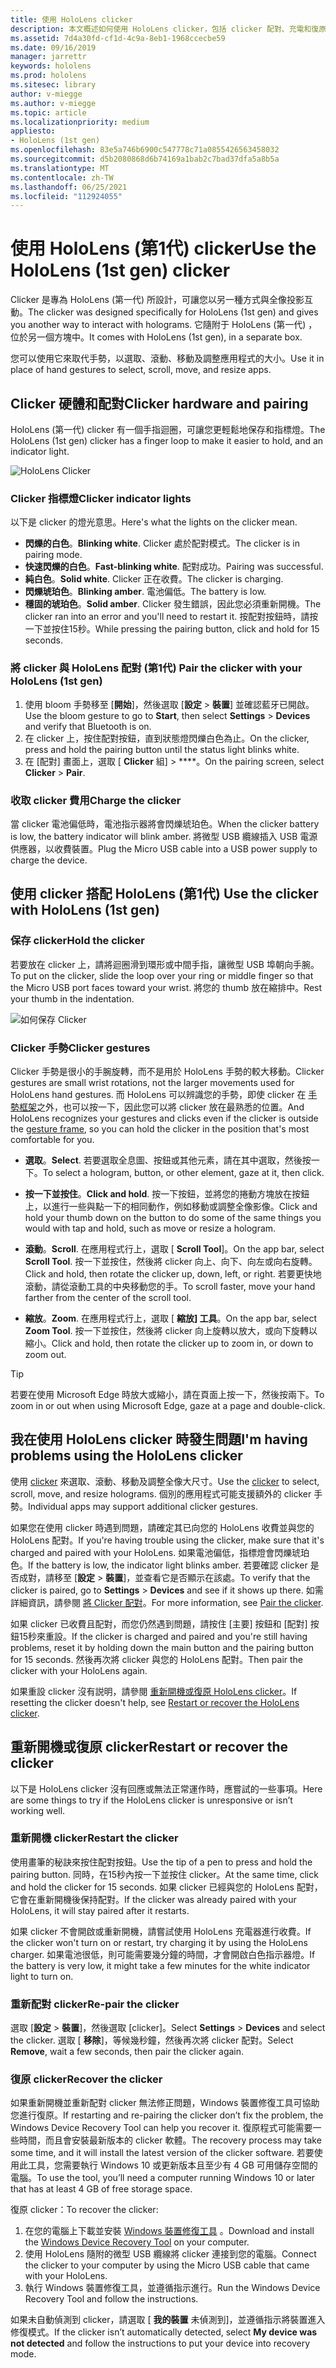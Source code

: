 ```yaml
---
title: 使用 HoloLens clicker
description: 本文概述如何使用 HoloLens clicker，包括 clicker 配對、充電和復原。
ms.assetid: 7d4a30fd-cf1d-4c9a-8eb1-1968ccecbe59
ms.date: 09/16/2019
manager: jarrettr
keywords: hololens
ms.prod: hololens
ms.sitesec: library
author: v-miegge
ms.author: v-miegge
ms.topic: article
ms.localizationpriority: medium
appliesto:
- HoloLens (1st gen)
ms.openlocfilehash: 83e5a746b6900c547778c71a0855426563458032
ms.sourcegitcommit: d5b2080868d6b74169a1bab2c7bad37dfa5a8b5a
ms.translationtype: MT
ms.contentlocale: zh-TW
ms.lasthandoff: 06/25/2021
ms.locfileid: "112924055"
---
```

# <a name="use-the-hololens-1st-gen-clicker"></a><span data-ttu-id="7f1c5-104">使用 HoloLens (第1代) clicker</span><span class="sxs-lookup"><span data-stu-id="7f1c5-104">Use the HoloLens (1st gen) clicker</span></span>

<span data-ttu-id="7f1c5-105">Clicker 是專為 HoloLens (第一代) 所設計，可讓您以另一種方式與全像投影互動。</span><span class="sxs-lookup"><span data-stu-id="7f1c5-105">The clicker was designed specifically for HoloLens (1st gen) and gives you another way to interact with holograms.</span></span> <span data-ttu-id="7f1c5-106">它隨附于 HoloLens (第一代) ，位於另一個方塊中。</span><span class="sxs-lookup"><span data-stu-id="7f1c5-106">It comes with HoloLens (1st gen), in a separate box.</span></span>

<span data-ttu-id="7f1c5-107">您可以使用它來取代手勢，以選取、滾動、移動及調整應用程式的大小。</span><span class="sxs-lookup"><span data-stu-id="7f1c5-107">Use it in place of hand gestures to select, scroll, move, and resize apps.</span></span>

## <a name="clicker-hardware-and-pairing"></a><span data-ttu-id="7f1c5-108">Clicker 硬體和配對</span><span class="sxs-lookup"><span data-stu-id="7f1c5-108">Clicker hardware and pairing</span></span>

<span data-ttu-id="7f1c5-109">HoloLens (第一代) clicker 有一個手指迴圈，可讓您更輕鬆地保存和指標燈。</span><span class="sxs-lookup"><span data-stu-id="7f1c5-109">The HoloLens (1st gen) clicker has a finger loop to make it easier to hold, and an indicator light.</span></span>

![HoloLens Clicker](images/use-hololens-clicker-1.png)

### <a name="clicker-indicator-lights"></a><span data-ttu-id="7f1c5-111">Clicker 指標燈</span><span class="sxs-lookup"><span data-stu-id="7f1c5-111">Clicker indicator lights</span></span>

<span data-ttu-id="7f1c5-112">以下是 clicker 的燈光意思。</span><span class="sxs-lookup"><span data-stu-id="7f1c5-112">Here's what the lights on the clicker mean.</span></span>

- <span data-ttu-id="7f1c5-113">**閃爍的白色**。</span><span class="sxs-lookup"><span data-stu-id="7f1c5-113">**Blinking white**.</span></span> <span data-ttu-id="7f1c5-114">Clicker 處於配對模式。</span><span class="sxs-lookup"><span data-stu-id="7f1c5-114">The clicker is in pairing mode.</span></span>
- <span data-ttu-id="7f1c5-115">**快速閃爍的白色**。</span><span class="sxs-lookup"><span data-stu-id="7f1c5-115">**Fast-blinking white**.</span></span> <span data-ttu-id="7f1c5-116">配對成功。</span><span class="sxs-lookup"><span data-stu-id="7f1c5-116">Pairing was successful.</span></span>
- <span data-ttu-id="7f1c5-117">**純白色**。</span><span class="sxs-lookup"><span data-stu-id="7f1c5-117">**Solid white**.</span></span> <span data-ttu-id="7f1c5-118">Clicker 正在收費。</span><span class="sxs-lookup"><span data-stu-id="7f1c5-118">The clicker is charging.</span></span>
- <span data-ttu-id="7f1c5-119">**閃爍琥珀色**。</span><span class="sxs-lookup"><span data-stu-id="7f1c5-119">**Blinking amber**.</span></span> <span data-ttu-id="7f1c5-120">電池偏低。</span><span class="sxs-lookup"><span data-stu-id="7f1c5-120">The battery is low.</span></span>
- <span data-ttu-id="7f1c5-121">**穩固的琥珀色**。</span><span class="sxs-lookup"><span data-stu-id="7f1c5-121">**Solid amber**.</span></span> <span data-ttu-id="7f1c5-122">Clicker 發生錯誤，因此您必須重新開機。</span><span class="sxs-lookup"><span data-stu-id="7f1c5-122">The clicker ran into an error and you'll need to restart it.</span></span> <span data-ttu-id="7f1c5-123">按配對按鈕時，請按一下並按住15秒。</span><span class="sxs-lookup"><span data-stu-id="7f1c5-123">While pressing the pairing button, click and hold for 15 seconds.</span></span>

### <a name="pair-the-clicker-with-your-hololens-1st-gen"></a><span data-ttu-id="7f1c5-124">將 clicker 與 HoloLens 配對 (第1代) </span><span class="sxs-lookup"><span data-stu-id="7f1c5-124">Pair the clicker with your HoloLens (1st gen)</span></span>

1. <span data-ttu-id="7f1c5-125">使用 bloom 手勢移至 [**開始**]，然後選取 [**設定**  >  **裝置**] 並確認藍牙已開啟。</span><span class="sxs-lookup"><span data-stu-id="7f1c5-125">Use the bloom gesture to go to **Start**, then select **Settings** > **Devices** and verify that Bluetooth is on.</span></span>
1. <span data-ttu-id="7f1c5-126">在 clicker 上，按住配對按鈕，直到狀態燈閃爍白色為止。</span><span class="sxs-lookup"><span data-stu-id="7f1c5-126">On the clicker, press and hold the pairing button until the status light blinks white.</span></span>
1. <span data-ttu-id="7f1c5-127">在 [配對] 畫面上，選取 [ **Clicker** 組]  >  \*\*\*\*。</span><span class="sxs-lookup"><span data-stu-id="7f1c5-127">On the pairing screen, select **Clicker** > **Pair**.</span></span>

### <a name="charge-the-clicker"></a><span data-ttu-id="7f1c5-128">收取 clicker 費用</span><span class="sxs-lookup"><span data-stu-id="7f1c5-128">Charge the clicker</span></span>

<span data-ttu-id="7f1c5-129">當 clicker 電池偏低時，電池指示器將會閃爍琥珀色。</span><span class="sxs-lookup"><span data-stu-id="7f1c5-129">When the clicker battery is low, the battery indicator will blink amber.</span></span> <span data-ttu-id="7f1c5-130">將微型 USB 纜線插入 USB 電源供應器，以收費裝置。</span><span class="sxs-lookup"><span data-stu-id="7f1c5-130">Plug the Micro USB cable into a USB power supply to charge the device.</span></span>

## <a name="use-the-clicker-with-hololens-1st-gen"></a><span data-ttu-id="7f1c5-131">使用 clicker 搭配 HoloLens (第1代) </span><span class="sxs-lookup"><span data-stu-id="7f1c5-131">Use the clicker with HoloLens (1st gen)</span></span>

### <a name="hold-the-clicker"></a><span data-ttu-id="7f1c5-132">保存 clicker</span><span class="sxs-lookup"><span data-stu-id="7f1c5-132">Hold the clicker</span></span>

<span data-ttu-id="7f1c5-133">若要放在 clicker 上，請將迴圈滑到環形或中間手指，讓微型 USB 埠朝向手腕。</span><span class="sxs-lookup"><span data-stu-id="7f1c5-133">To put on the clicker, slide the loop over your ring or middle finger so that the Micro USB port faces toward your wrist.</span></span> <span data-ttu-id="7f1c5-134">將您的 thumb 放在縮排中。</span><span class="sxs-lookup"><span data-stu-id="7f1c5-134">Rest your thumb in the indentation.</span></span>

![如何保存 Clicker](images/use-hololens-clicker-2.png)

### <a name="clicker-gestures"></a><span data-ttu-id="7f1c5-136">Clicker 手勢</span><span class="sxs-lookup"><span data-stu-id="7f1c5-136">Clicker gestures</span></span>

<span data-ttu-id="7f1c5-137">Clicker 手勢是很小的手腕旋轉，而不是用於 HoloLens 手勢的較大移動。</span><span class="sxs-lookup"><span data-stu-id="7f1c5-137">Clicker gestures are small wrist rotations, not the larger movements used for HoloLens hand gestures.</span></span> <span data-ttu-id="7f1c5-138">而 HoloLens 可以辨識您的手勢，即使 clicker 在 [手勢框架](hololens1-basic-usage.md)之外，也可以按一下，因此您可以將 clicker 放在最熟悉的位置。</span><span class="sxs-lookup"><span data-stu-id="7f1c5-138">And HoloLens recognizes your gestures and clicks even if the clicker is outside the [gesture frame](hololens1-basic-usage.md), so you can hold the clicker in the position that's most comfortable for you.</span></span>

- <span data-ttu-id="7f1c5-139">**選取**。</span><span class="sxs-lookup"><span data-stu-id="7f1c5-139">**Select**.</span></span> <span data-ttu-id="7f1c5-140">若要選取全息圖、按鈕或其他元素，請在其中選取，然後按一下。</span><span class="sxs-lookup"><span data-stu-id="7f1c5-140">To select a hologram, button, or other element, gaze at it, then click.</span></span>

- <span data-ttu-id="7f1c5-141">**按一下並按住**。</span><span class="sxs-lookup"><span data-stu-id="7f1c5-141">**Click and hold**.</span></span> <span data-ttu-id="7f1c5-142">按一下按鈕，並將您的捲動方塊放在按鈕上，以進行一些與點一下的相同動作，例如移動或調整全像影像。</span><span class="sxs-lookup"><span data-stu-id="7f1c5-142">Click and hold your thumb down on the button to do some of the same things you would with tap and hold, such as move or resize a hologram.</span></span>

- <span data-ttu-id="7f1c5-143">**滾動**。</span><span class="sxs-lookup"><span data-stu-id="7f1c5-143">**Scroll**.</span></span> <span data-ttu-id="7f1c5-144">在應用程式行上，選取 [ **Scroll Tool**]。</span><span class="sxs-lookup"><span data-stu-id="7f1c5-144">On the app bar, select **Scroll Tool**.</span></span> <span data-ttu-id="7f1c5-145">按一下並按住，然後將 clicker 向上、向下、向左或向右旋轉。</span><span class="sxs-lookup"><span data-stu-id="7f1c5-145">Click and hold, then rotate the clicker up, down, left, or right.</span></span> <span data-ttu-id="7f1c5-146">若要更快地滾動，請從滾動工具的中央移動您的手。</span><span class="sxs-lookup"><span data-stu-id="7f1c5-146">To scroll faster, move your hand farther from the center of the scroll tool.</span></span>

- <span data-ttu-id="7f1c5-147">**縮放**。</span><span class="sxs-lookup"><span data-stu-id="7f1c5-147">**Zoom**.</span></span> <span data-ttu-id="7f1c5-148">在應用程式行上，選取 [ **縮放] 工具**。</span><span class="sxs-lookup"><span data-stu-id="7f1c5-148">On the app bar, select **Zoom Tool**.</span></span> <span data-ttu-id="7f1c5-149">按一下並按住，然後將 clicker 向上旋轉以放大，或向下旋轉以縮小。</span><span class="sxs-lookup"><span data-stu-id="7f1c5-149">Click and hold, then rotate the clicker up to zoom in, or down to zoom out.</span></span>

> [!TIP]
> <span data-ttu-id="7f1c5-150">若要在使用 Microsoft Edge 時放大或縮小，請在頁面上按一下，然後按兩下。</span><span class="sxs-lookup"><span data-stu-id="7f1c5-150">To zoom in or out when using Microsoft Edge, gaze at a page and double-click.</span></span>

## <a name="im-having-problems-using-the-hololens-clicker"></a><span data-ttu-id="7f1c5-151">我在使用 HoloLens clicker 時發生問題</span><span class="sxs-lookup"><span data-stu-id="7f1c5-151">I'm having problems using the HoloLens clicker</span></span>

<span data-ttu-id="7f1c5-152">使用 [clicker](hololens1-clicker.md) 來選取、滾動、移動及調整全像大尺寸。</span><span class="sxs-lookup"><span data-stu-id="7f1c5-152">Use the [clicker](hololens1-clicker.md) to select, scroll, move, and resize holograms.</span></span> <span data-ttu-id="7f1c5-153">個別的應用程式可能支援額外的 clicker 手勢。</span><span class="sxs-lookup"><span data-stu-id="7f1c5-153">Individual apps may support additional clicker gestures.</span></span>

<span data-ttu-id="7f1c5-154">如果您在使用 clicker 時遇到問題，請確定其已向您的 HoloLens 收費並與您的 HoloLens 配對。</span><span class="sxs-lookup"><span data-stu-id="7f1c5-154">If you're having trouble using the clicker, make sure that it's charged and paired with your HoloLens.</span></span> <span data-ttu-id="7f1c5-155">如果電池偏低，指標燈會閃爍琥珀色。</span><span class="sxs-lookup"><span data-stu-id="7f1c5-155">If the battery is low, the indicator light blinks amber.</span></span> <span data-ttu-id="7f1c5-156">若要確認 clicker 是否成對，請移至 [**設定**  >  **裝置**]，並查看它是否顯示在該處。</span><span class="sxs-lookup"><span data-stu-id="7f1c5-156">To verify that the clicker is paired, go to **Settings** > **Devices** and see if it shows up there.</span></span> <span data-ttu-id="7f1c5-157">如需詳細資訊，請參閱 [將 Clicker 配對](hololens1-clicker.md)。</span><span class="sxs-lookup"><span data-stu-id="7f1c5-157">For more information, see [Pair the clicker](hololens1-clicker.md).</span></span>

<span data-ttu-id="7f1c5-158">如果 clicker 已收費且配對，而您仍然遇到問題，請按住 [主要] 按鈕和 [配對] 按鈕15秒來重設。</span><span class="sxs-lookup"><span data-stu-id="7f1c5-158">If the clicker is charged and paired and you're still having problems, reset it by holding down the main button and the pairing button for 15 seconds.</span></span> <span data-ttu-id="7f1c5-159">然後再次將 clicker 與您的 HoloLens 配對。</span><span class="sxs-lookup"><span data-stu-id="7f1c5-159">Then pair the clicker with your HoloLens again.</span></span>

<span data-ttu-id="7f1c5-160">如果重設 clicker 沒有説明，請參閱 [重新開機或復原 HoloLens clicker](hololens1-clicker.md#restart-or-recover-the-clicker)。</span><span class="sxs-lookup"><span data-stu-id="7f1c5-160">If resetting the clicker doesn't help, see [Restart or recover the HoloLens clicker](hololens1-clicker.md#restart-or-recover-the-clicker).</span></span>
## <a name="restart-or-recover-the-clicker"></a><span data-ttu-id="7f1c5-161">重新開機或復原 clicker</span><span class="sxs-lookup"><span data-stu-id="7f1c5-161">Restart or recover the clicker</span></span>

<span data-ttu-id="7f1c5-162">以下是 HoloLens clicker 沒有回應或無法正常運作時，應嘗試的一些事項。</span><span class="sxs-lookup"><span data-stu-id="7f1c5-162">Here are some things to try if the HoloLens clicker is unresponsive or isn’t working well.</span></span>

### <a name="restart-the-clicker"></a><span data-ttu-id="7f1c5-163">重新開機 clicker</span><span class="sxs-lookup"><span data-stu-id="7f1c5-163">Restart the clicker</span></span>

<span data-ttu-id="7f1c5-164">使用畫筆的秘訣來按住配對按鈕。</span><span class="sxs-lookup"><span data-stu-id="7f1c5-164">Use the tip of a pen to press and hold the pairing button.</span></span> <span data-ttu-id="7f1c5-165">同時，在15秒內按一下並按住 clicker。</span><span class="sxs-lookup"><span data-stu-id="7f1c5-165">At the same time, click and hold the clicker for 15 seconds.</span></span> <span data-ttu-id="7f1c5-166">如果 clicker 已經與您的 HoloLens 配對，它會在重新開機後保持配對。</span><span class="sxs-lookup"><span data-stu-id="7f1c5-166">If the clicker was already paired with your HoloLens, it will stay paired after it restarts.</span></span>

<span data-ttu-id="7f1c5-167">如果 clicker 不會開啟或重新開機，請嘗試使用 HoloLens 充電器進行收費。</span><span class="sxs-lookup"><span data-stu-id="7f1c5-167">If the clicker won't turn on or restart, try charging it by using the HoloLens charger.</span></span> <span data-ttu-id="7f1c5-168">如果電池很低，則可能需要幾分鐘的時間，才會開啟白色指示器燈。</span><span class="sxs-lookup"><span data-stu-id="7f1c5-168">If the battery is very low, it might take a few minutes for the white indicator light to turn on.</span></span>

### <a name="re-pair-the-clicker"></a><span data-ttu-id="7f1c5-169">重新配對 clicker</span><span class="sxs-lookup"><span data-stu-id="7f1c5-169">Re-pair the clicker</span></span>

<span data-ttu-id="7f1c5-170">選取 [**設定**  >  **裝置**]，然後選取 [clicker]。</span><span class="sxs-lookup"><span data-stu-id="7f1c5-170">Select **Settings** > **Devices** and select the clicker.</span></span> <span data-ttu-id="7f1c5-171">選取 [ **移除**]，等候幾秒鐘，然後再次將 clicker 配對。</span><span class="sxs-lookup"><span data-stu-id="7f1c5-171">Select **Remove**, wait a few seconds, then pair the clicker again.</span></span>

### <a name="recover-the-clicker"></a><span data-ttu-id="7f1c5-172">復原 clicker</span><span class="sxs-lookup"><span data-stu-id="7f1c5-172">Recover the clicker</span></span>

<span data-ttu-id="7f1c5-173">如果重新開機並重新配對 clicker 無法修正問題，Windows 裝置修復工具可協助您進行復原。</span><span class="sxs-lookup"><span data-stu-id="7f1c5-173">If restarting and re-pairing the clicker don’t fix the problem, the Windows Device Recovery Tool can help you recover it.</span></span> <span data-ttu-id="7f1c5-174">復原程式可能需要一些時間，而且會安裝最新版本的 clicker 軟體。</span><span class="sxs-lookup"><span data-stu-id="7f1c5-174">The recovery process may take some time, and it will install the latest version of the clicker software.</span></span> <span data-ttu-id="7f1c5-175">若要使用此工具，您需要執行 Windows 10 或更新版本且至少有 4 GB 可用儲存空間的電腦。</span><span class="sxs-lookup"><span data-stu-id="7f1c5-175">To use the tool, you’ll need a computer running Windows 10 or later that has at least 4 GB of free storage space.</span></span>

<span data-ttu-id="7f1c5-176">復原 clicker：</span><span class="sxs-lookup"><span data-stu-id="7f1c5-176">To recover the clicker:</span></span>

1. <span data-ttu-id="7f1c5-177">在您的電腦上下載並安裝 [Windows 裝置修復工具](https://dev.azure.com/ContentIdea/ContentIdea/_queries/query/8a004dbe-73f8-4a32-94bc-368fc2f2a895/) 。</span><span class="sxs-lookup"><span data-stu-id="7f1c5-177">Download and install the [Windows Device Recovery Tool](https://dev.azure.com/ContentIdea/ContentIdea/_queries/query/8a004dbe-73f8-4a32-94bc-368fc2f2a895/) on your computer.</span></span>
1. <span data-ttu-id="7f1c5-178">使用 HoloLens 隨附的微型 USB 纜線將 clicker 連接到您的電腦。</span><span class="sxs-lookup"><span data-stu-id="7f1c5-178">Connect the clicker to your computer by using the Micro USB cable that came with your HoloLens.</span></span>
1. <span data-ttu-id="7f1c5-179">執行 Windows 裝置修復工具，並遵循指示進行。</span><span class="sxs-lookup"><span data-stu-id="7f1c5-179">Run the Windows Device Recovery Tool and follow the instructions.</span></span>

<span data-ttu-id="7f1c5-180">如果未自動偵測到 clicker，請選取 [ **我的裝置** 未偵測到]，並遵循指示將裝置進入修復模式。</span><span class="sxs-lookup"><span data-stu-id="7f1c5-180">If the clicker isn’t automatically detected, select **My device was not detected** and follow the instructions to put your device into recovery mode.</span></span>

